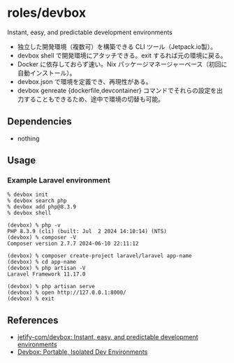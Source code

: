 # roles/devbox
Instant, easy, and predictable development environments

- 独立した開発環境（複数可）を構築できる CLI ツール（Jetpack.io製）。
- devbox shell で開発環境にアタッチできる。exit するれば元の環境に戻る。
- Docker に依存しておらず速い。Nix パッケージマネージャーベース（初回に自動インストール）。
- devbox.json で環境を定義でき、再現性がある。
- devbox genreate {dockerfile,devcontainer} コマンドでそれらの設定を出力することもできるため、途中で環境の切替も可能。



## Dependencies
- nothing



## Usage
### Example Laravel environment
```
% devbox init
% devbox search php
% devbox add php@8.3.9
% devbox shell

(devbox) % php -v
PHP 8.3.9 (cli) (built: Jul  2 2024 14:10:14) (NTS)
(devbox) % composer -V
Composer version 2.7.7 2024-06-10 22:11:12

(devbox) % composer create-project laravel/laravel app-name
(devbox) % cd app-name
(devbox) % php artisan -V
Laravel Framework 11.17.0

(devbox) % php artisan serve
(devbox) % open http://127.0.0.1:8000/
(devbox) % exit
```



## References
- [jetify-com/devbox: Instant, easy, and predictable development environments](https://github.com/jetify-com/devbox)
- [Devbox: Portable, Isolated Dev Environments](https://www.jetify.com/devbox/)


